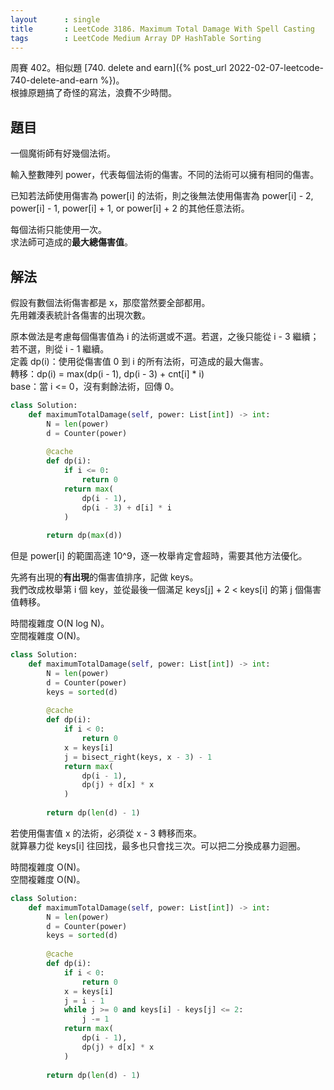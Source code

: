 ```yaml
---
layout      : single
title       : LeetCode 3186. Maximum Total Damage With Spell Casting
tags        : LeetCode Medium Array DP HashTable Sorting
---
```

周賽 402。相似題 [740. delete and earn]({% post_url 2022-02-07-leetcode-740-delete-and-earn %})。  
根據原題搞了奇怪的寫法，浪費不少時間。  

## 題目

一個魔術師有好幾個法術。  

輸入整數陣列 power，代表每個法術的傷害。不同的法術可以擁有相同的傷害。  

已知若法師使用傷害為 power[i] 的法術，則之後無法使用傷害為 power[i] - 2, power[i] - 1, power[i] + 1, or power[i] + 2  的其他任意法術。  

每個法術只能使用一次。  
求法師可造成的**最大總傷害值**。  

## 解法

假設有數個法術傷害都是 x，那麼當然要全部都用。  
先用雜湊表統計各傷害的出現次數。  

原本做法是考慮每個傷害值為 i 的法術選或不選。若選，之後只能從 i - 3 繼續；若不選，則從 i - 1 繼續。  
定義 dp(i)：使用從傷害值 0 到 i 的所有法術，可造成的最大傷害。  
轉移：dp(i) = max(dp(i - 1), dp(i - 3) + cnt[i] * i)  
base：當 i <= 0，沒有剩餘法術，回傳 0。  

```python
class Solution:
    def maximumTotalDamage(self, power: List[int]) -> int:
        N = len(power)
        d = Counter(power)
        
        @cache
        def dp(i):
            if i <= 0:
                return 0
            return max(
                dp(i - 1),
                dp(i - 3) + d[i] * i
            )
        
        return dp(max(d))
```

但是 power[i] 的範圍高達 10^9，逐一枚舉肯定會超時，需要其他方法優化。  

先將有出現的**有出現**的傷害值排序，記做 keys。  
我們改成枚舉第 i 個 key，並從最後一個滿足 keys[j] + 2 < keys[i] 的第 j 個傷害值轉移。  

時間複雜度 O(N log N)。  
空間複雜度 O(N)。  

```python
class Solution:
    def maximumTotalDamage(self, power: List[int]) -> int:
        N = len(power)
        d = Counter(power)
        keys = sorted(d)
        
        @cache
        def dp(i):
            if i < 0:
                return 0
            x = keys[i]
            j = bisect_right(keys, x - 3) - 1
            return max(
                dp(i - 1),
                dp(j) + d[x] * x
            )
        
        return dp(len(d) - 1)
```

若使用傷害值 x 的法術，必須從 x - 3 轉移而來。  
就算暴力從 keys[i] 往回找，最多也只會找三次。可以把二分換成暴力迴圈。  

時間複雜度 O(N)。  
空間複雜度 O(N)。  

```python
class Solution:
    def maximumTotalDamage(self, power: List[int]) -> int:
        N = len(power)
        d = Counter(power)
        keys = sorted(d)
        
        @cache
        def dp(i):
            if i < 0:
                return 0
            x = keys[i]
            j = i - 1
            while j >= 0 and keys[i] - keys[j] <= 2:
                j -= 1
            return max(
                dp(i - 1),
                dp(j) + d[x] * x
            )
        
        return dp(len(d) - 1)
```
